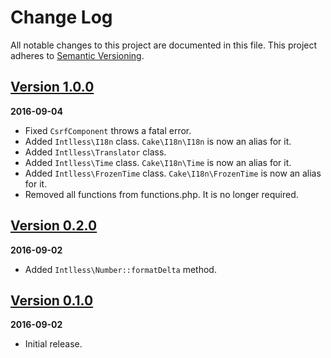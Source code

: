 # Change Log
All notable changes to this project are documented in this file.
This project adheres to [Semantic Versioning](http://semver.org/).

## [Version 1.0.0](https://github.com/chinpei215/cakephp-intlless/releases/tag/1.0.0)
**2016-09-04**
- Fixed `CsrfComponent` throws a fatal error.
- Added `Intlless\I18n` class. `Cake\I18n\I18n` is now an alias for it.
- Added `Intlless\Translator` class.
- Added `Intlless\Time` class.  `Cake\I18n\Time` is now an alias for it.
- Added `Intlless\FrozenTime` class. `Cake\I18n\FrozenTime` is now an alias for it.
- Removed all functions from functions.php. It is no longer required.

## [Version 0.2.0](https://github.com/chinpei215/cakephp-intlless/releases/tag/0.2.0)
**2016-09-02**
- Added `Intlless\Number::formatDelta` method.

## [Version 0.1.0](https://github.com/chinpei215/cakephp-intlless/releases/tag/0.1.0)
**2016-09-02**
- Initial release.
